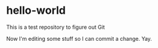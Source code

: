 # hello-world
This is a test repository to figure out Git

Now I'm editing some stuff so I can commit a change. Yay.
